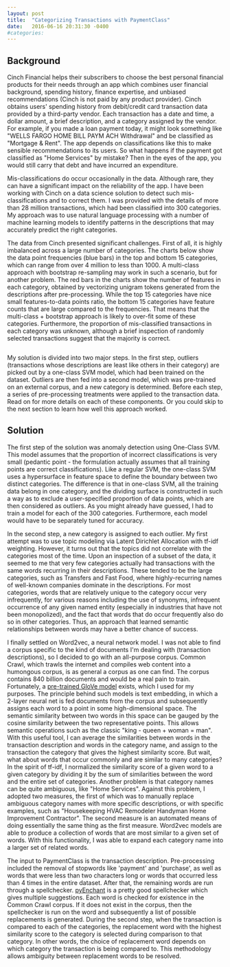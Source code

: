 ```yaml
---
layout: post
title:  "Categorizing Transactions with PaymentClass"
date:   2016-06-16 20:31:30 -0400
#categories: 
---
```


<h2>Background</h2>

Cinch Financial helps their subscribers to choose the best personal financial products for their needs through an app which combines user financial background, spending history, finance expertise, and unbiased recommendations (Cinch is not paid by any product provider).
Cinch obtains users' spending history from debit/credit card transaction data provided by a third-party vendor. Each transaction has a date and time, a dollar amount, a brief description, and a category assigned by the vendor. For example, if you made a loan payment today, it might look something like "WELLS FARGO HOME BILL PAYM ACH Withdrawal" and be classified as "Mortgage & Rent". The app depends on classifications like this to make sensible recommendations to its users. So what happens if the payment got classified as "Home Services" by mistake? Then in the eyes of the app, you would still carry that debt and have incurred an expenditure. 

Mis-classifications do occur occasionally in the data. Although rare, they can have a significant impact on the reliability of the app. I have been working with Cinch on a data science solution to detect such mis-classifications and to correct them. I was provided with the details of more than 28 million transactions, which had been classified into 300 categories. My approach was to use natural language processing with a number of machine learning models to identify patterns in the descriptions that may accurately predict the right categories.

The data from Cinch presented significant challenges. First of all, it is highly imbalanced across a large number of categories. The charts below show the data point frequencies (blue bars) in the top and bottom 15 categories, which can range from over 4 million to less than 1000. A multi-class approach with bootstrap re-sampling may work in such a scenario, but for another problem. The red bars in the charts show the number of features in each category, obtained by vectorizing unigram tokens generated from the descriptions after pre-processing. While the top 15 categories have nice small features-to-data points ratio, the bottom 15 categories have feature counts that are large compared to the frequencies. That means that the multi-class + bootstrap approach is likely to over-fit some of these categories. Furthermore, the proportion of mis-classified transactions in each category was unknown, although a brief inspection of randomly selected transactions suggest that the majority is correct.

<img src=""><img src="">

My solution is divided into two major steps. In the first step, outliers (transactions whose descriptions are least like others in their category) are picked out by a one-class SVM model, which had been trained on the dataset. Outliers are then fed into a second model, which was pre-trained on an external corpus, and a new category is determined. Before each step, a series of pre-processing treatments were applied to the transaction data. Read on for more details on each of these components. Or you could skip to the next section to learn how well this approach worked.

<h2>Solution</h2>

The first step of the solution was anomaly detection using One-Class SVM. This model assumes that the proportion of incorrect classifications is very small (pedantic point - the formulation actually assumes that all training points are correct classifications). Like a regular SVM, the one-class SVM uses a hypersurface in feature space to define the boundary between two distinct categories. The difference is that in one-class SVM, all the training data belong in one category, and the dividing surface is constructed in such a way as to exclude a user-specified proportion of data points, which are then considered as outliers. As you might already have guessed, I had to train a model for each of the 300 categories. Furthermore, each model would have to be separately tuned for accuracy.

In the second step, a new category is assigned to each outlier. My first attempt was to use topic modeling via Latent Dirichlet Allocation with tf-idf weighting. However, it turns out that the topics did not correlate with the categories most of the time. Upon an inspection of a subset of the data, it seemed to me that very few categories actually had transactions with the same words recurring in their descriptions. These tended to be the large categories, such as Transfers and Fast Food, where highly-recurring names of well-known companies dominate in the descriptions. For most categories, words that are relatively unique to the category occur very infrequently, for various reasons including the use of synonyms, infrequent occurrence of any given named entity (especially in industries that have not been monopolized), and the fact that words that do occur frequently also do so in other categories. Thus, an approach that learned semantic relationships between words may have a better chance of success.

I finally settled on Word2vec, a neural network model. I was not able to find a corpus specific to the kind of documents I'm dealing with (transaction descriptions), so I decided to go with an all-purpose corpus. Common Crawl, which trawls the internet and compiles web content into a humongous corpus, is as general a corpus as one can find. The corpus contains 840 billion documents and would be a real pain to train. Fortunately, a <a href="http://nlp.stanford.edu/projects/glove/">pre-trained GloVe model</a> exists, which I used for my purposes. The principle behind such models is text embedding, in which a 2-layer neural net is fed documents from the corpus and subsequently assigns each word to a point in some high-dimensional space. The semantic similarity between two words in this space can be gauged by the cosine similarity between the two representative points. This allows semantic operations such as the classic "king - queen + woman = man". With this useful tool, I can average the similarities between words in the transaction description and words in the category name, and assign to the transaction the category that gives the highest similarity score. But wait, what about words that occur commonly and are similar to many categories? In the spirit of tf-idf, I normalized the similarity score of a given word to a given category by dividing it by the sum of similarities between the word and the entire set of categories. Another problem is that category names can be quite ambiguous, like "Home Services". Against this problem, I adopted two measures, the first of which was to manually replace ambiguous category names with more specific descriptions, or with specific examples, such as "Housekeeping HVAC Remodeler Handyman Home Improvement Contractor". The second measure is an automated means of doing essentially the same thing as the first measure. Word2vec models are able to produce a collection of words that are most similar to a given set of words. With this functionality, I was able to expand each category name into a larger set of related words.

The input to PaymentClass is the transaction description. Pre-processing included the removal of stopwords like 'payment' and 'purchase', as well as words that were less than two characters long or words that occurred less than 4 times in the entire dataset. After that, the remaining words are run through a spellchecker. <a href="http://pythonhosted.org/pyenchant/">pyEnchant</a> is a pretty good spellchecker which gives multiple suggestions. Each word is checked for existence in the Common Crawl corpus. If it does not exist in the corpus, then the spellchecker is run on the word and subsequently a list of possible replacements is generated. During the second step, when the transaction is compared to each of the categories, the replacement word with the highest similarity score to the category is selected during comparison to that category. In other words, the choice of replacement word depends on which category the transaction is being compared to. This methodology allows ambiguity between replacement words to be resolved. 


 


